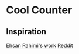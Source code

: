 # Cool Counter

## Inspiration 
[Ehsan Rahimi's work](https://dribbble.com/shots/16434514-Tally-Counter-Micro-Interaction)
[Reddit](https://www.reddit.com/r/reactjs/comments/tybkyr/ive_built_a_fully_themeable_and_accessible/)